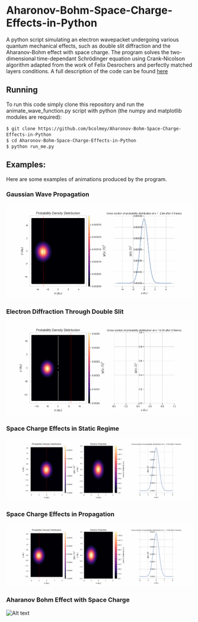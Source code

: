 # Aharonov-Bohm-Space-Charge-Effects-in-Python
A python script simulating an electron wavepacket undergoing various quantum mechanical effects, such as double slit diffraction and the Aharanov-Bohm effect with space charge. The program solves the two-dimensional time-dependant Schrödinger equation using Crank-Nicolson algorithm adapted from the work of Felix Desrochers and perfectly matched layers conditions. A full description of the code can be found [here](https://medium.com/@benjamincolmey/unveiling-the-aharonov-bohm-effect-simulating-quantum-electron-wavepacket-dynamics-from-scratch-in-7c54fea2193d)

## Running

To run this code simply clone this repository and run the animate_wave_function.py script with python (the numpy and matplotlib modules are required):
 
```
$ git clone https://github.com/bcolmey/Aharonov-Bohm-Space-Charge-Effects-in-Python
$ cd Aharonov-Bohm-Space-Charge-Effects-in-Python
$ python run_me.py 
```

## Examples:

Here are some examples of animations produced by the program. 
### Gaussian Wave Propagation
![Alt text](https://github.com/bcolmey/Aharonov-Bohm-Space-Charge-Effects-in-Python/blob/main/Animations/Wave_propagation.gif?raw=true "Title")

### Electron Diffraction Through Double Slit
![Alt text](https://github.com/bcolmey/Aharonov-Bohm-Space-Charge-Effects-in-Python/blob/main/Animations/Diffraction.gif?raw=true "Title")

### Space Charge Effects in Static Regime
![Alt text](https://github.com/bcolmey/Aharonov-Bohm-Space-Charge-Effects-in-Python/blob/main/Animations/Space_charge_static.gif?raw=true "Title")

### Space Charge Effects in Propagation
![Alt text](https://github.com/bcolmey/Aharonov-Bohm-Space-Charge-Effects-in-Python/blob/main/Animations/Space_charge_moving.gif?raw=true "Title")

### Aharanov Bohm Effect with Space Charge
![Alt text](https://github.com/bcolmey/Aharonov-Bohm-Space-Charge-Effects-in-Python/blob/main/Animations/AB_demonstration.gif?raw=true "Title")

